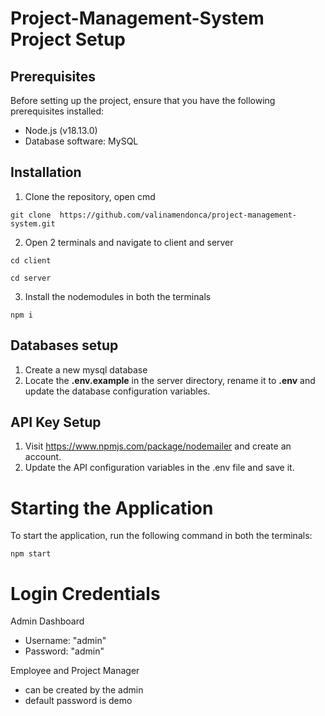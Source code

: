 # Project-Management-System Project Setup


## Prerequisites

Before setting up the project, ensure that you have the following prerequisites installed:

- Node.js (v18.13.0)
- Database software: MySQL


## Installation

1. Clone the repository, open cmd
   
` git clone  https://github.com/valinamendonca/project-management-system.git `

2. Open 2 terminals and navigate to client and server
   
` cd client `

` cd server `

3. Install the nodemodules in both the terminals
   
` npm i `


## Databases setup

1. Create a new mysql database
2. Locate the **.env.example** in the server directory, rename it to **.env** and update the database configuration variables.


## API Key Setup

1. Visit https://www.npmjs.com/package/nodemailer and create an account.
2. Update the API configuration variables in the .env file and save it.


# Starting the Application

To start the application, run the following command in both the terminals:

` npm start ` 


# Login Credentials
 
 Admin Dashboard
 - Username: "admin"
 - Password: "admin"

Employee and Project Manager
- can be created by the admin
- default password is demo